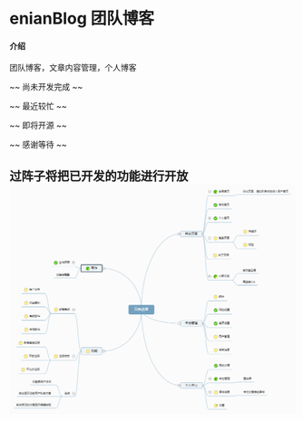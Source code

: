 # enianBlog 团队博客

#### 介绍
团队博客，文章内容管理，个人博客

~~ 尚未开发完成 ~~

~~ 最近较忙 ~~

~~ 即将开源 ~~

~~ 感谢等待 ~~

## 过阵子将把已开发的功能进行开放![输入图片说明](%E5%8A%9F%E8%83%BD%E8%BF%9B%E5%BA%A6.png)